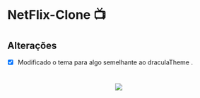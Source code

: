 

# NetFlix-Clone 📺

## Alterações

-[x] Modificado o tema para algo semelhante ao draculaTheme .

<h1 align="center">
  <img src=Avanade-BootCamp/public/Clone-Netflix.gif />
</h1>

